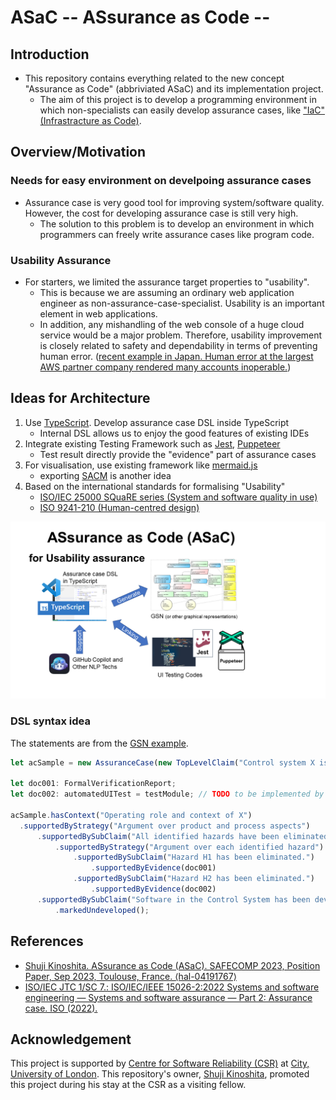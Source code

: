 # ASaC -- ASsurance as Code --

## Introduction

- This repository contains everything related to the new concept "Assurance as Code" (abbriviated ASaC) and its implementation project.
   - The aim of this project is to develop a programming environment in which non-specialists can easily develop assurance cases, like ["IaC" (Infrastracture as Code)](https://aws.amazon.com/what-is/iac/).

## Overview/Motivation

### Needs for easy environment on develpoing assurance cases

- Assurance case is very good tool for improving system/software quality. However, the cost for developing assurance case is still very high. 
   - The solution to this problem is to develop an environment
in which programmers can freely write assurance cases like program code.

### Usability Assurance

- For starters, we limited the assurance target properties to "usability".
   - This is because we are assuming an ordinary web application engineer as non-assurance-case-specialist. Usability is an important element in web applications.
   - In addition, any mishandling of the web console of a huge cloud service would be a major problem. Therefore, usability improvement is closely related to safety and dependability in terms of preventing human error. ([recent example in Japan. Human error at the largest AWS partner company rendered many accounts inoperable.](https://classmethod.jp/news/postmortem-20231205-incident/))

## Ideas for Architecture 

1. Use [TypeScript](https://www.typescriptlang.org/). Develop assurance case DSL inside TypeScript
    - Internal DSL allows us to enjoy the good features of existing IDEs
2. Integrate existing Testing Framework such as [Jest](https://jestjs.io/), [Puppeteer](https://pptr.dev/)
    - Test result directly provide the "evidence" part of assurance cases
3. For visualisation, use existing framework like [mermaid.js](https://mermaid.js.org/)
     - exporting [SACM](https://www.omg.org/spec/SACM/) is another idea 
4. Based on the international standards for formalising "Usability"
     - [ISO/IEC 25000 SQuaRE series (System and software quality in use)](https://committee.iso.org/sites/jtc1sc7/home/projects/flagship-standards/iso-25000-square-series.html)
     - [ISO 9241-210 (Human-centred design)](https://www.iso.org/obp/ui/#iso:std:iso:9241:-210:ed-2:v1:en)

![ASaC for usability assurance overview](docs/asac4ua.png)

### DSL syntax idea

The statements are from the [GSN example](https://scsc.uk/gsn?page=gsn%203nutshell).

```typescript
let acSample = new AssuranceCase(new TopLevelClaim("Control system X is acceptably safe to operate."));

let doc001: FormalVerificationReport;
let doc002: automatedUITest = testModule; // TODO to be implemented by Puppeteer and/or Jest

acSample.hasContext("Operating role and context of X")
  .supportedByStrategy("Argument over product and process aspects")
      .supportedBySubClaim("All identified hazards have been eliminated or sufficiently mitigated.")
          .supportedByStrategy("Argument over each identified hazard")
              .supportedBySubClaim("Hazard H1 has been eliminated.")
                  .supportedByEvidence(doc001)
              .supportedBySubClaim("Hazard H2 has been eliminated.")
                  .supportedByEvidence(doc002)
      .supportedBySubClaim("Software in the Control System has been developed to SIL appropriate to hazards involved.")
          .markedUndeveloped();
```

## References

- [Shuji Kinoshita. ASsurance as Code (ASaC). SAFECOMP 2023, Position Paper, Sep 2023, Toulouse, France. ⟨hal-04191767⟩](https://sciencespo.hal.science/SAFECOMP2023/hal-04191767v1)
- [ISO/IEC JTC 1/SC 7.: ISO/IEC/IEEE 15026-2:2022 Systems and software engineering ― Systems and software assurance ― Part 2: Assurance case. ISO (2022).](https://www.iso.org/standard/80625.html)

## Acknowledgement

This project is supported by [Centre for Software Reliability (CSR)](https://researchcentres.city.ac.uk/software-reliability) at [City, University of London](https://www.city.ac.uk/). This repository's owner, [Shuji Kinoshita](mailto:kinoshita-shuji@aiit.ac.jp), promoted this project during his stay at the CSR as a visiting fellow.